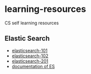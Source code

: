 # learning-resources
CS self learning resources

## Elastic Search
- [elasticsearch-101](http://www.lucassaldanha.com/elasticsearch-101/)
- [elasticsearch-102](http://joelabrahamsson.com/elasticsearch-101/)
- [elasticsearch-201](https://www.youtube.com/watch?v=PpX7J-G2PEo)
- [documentation of ES](https://www.elastic.co/blog/found-elasticsearch-from-the-bottom-up)
